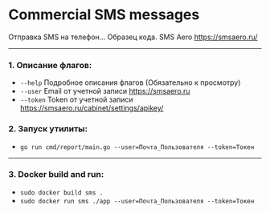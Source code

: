 # Commercial SMS messages
Отправка SMS на телефон... Образец кода. SMS Aero https://smsaero.ru/

***

### 1. Описание флагов:
- `--help` Подробное описания флагов (Обязательно к просмотру)
- `--user` Email от учетной записи https://smsaero.ru
- `--token` Token от учетной записи https://smsaero.ru/cabinet/settings/apikey/

### 2. Запуск утилиты:
- `go run cmd/report/main.go --user=Почта_Пользователя --token=Токен`

***

### 3. Docker build and run:
- `sudo docker build sms .`
- `sudo docker run sms ./app --user=Почта_Пользователя --token=Токен`

